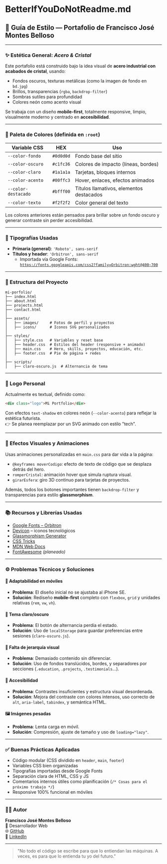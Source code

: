 # BetterIfYouDoNotReadme.md

## 📐 Guía de Estilo — Portafolio de Francisco José Montes Belloso

---

### ✨ Estética General: *Acero & Cristal*

Este portafolio está construido bajo la idea visual de **acero industrial con acabados de cristal**, usando:

- Fondos oscuros, texturas metálicas (como la imagen de fondo en `bd.jpg`)
- Brillos, transparencias (`rgba`, `backdrop-filter`)
- Sombras sutiles para profundidad
- Colores neón como acento visual

Se trabaja con un diseño **mobile-first**, totalmente responsive, limpio, visualmente moderno y centrado en **accesibilidad**.

---

### 🎨 Paleta de Colores (definida en `:root`)

| Variable CSS          | HEX        | Uso                                     |
|-----------------------|------------|------------------------------------------|
| `--color-fondo`       | `#0d0d0d`  | Fondo base del sitio                     |
| `--color-oscuro`      | `#c1fc36`  | Colores de impacto (líneas, bordes)      |
| `--color-claro`       | `#1a1a1a`  | Tarjetas, bloques internos               |
| `--color-acento`      | `#00ffc3`  | Hover, enlaces, efectos animados         |
| `--color-destacado`   | `#bfff00`  | Títulos llamativos, elementos destacados |
| `--color-texto`       | `#f2f2f2`  | Color general del texto                  |

Los colores anteriores están pensados para brillar sobre un fondo oscuro y generar contraste sin perder accesibilidad.

---

### 🔡 Tipografías Usadas

- **Primaria (general)**: `'Roboto', sans-serif`
- **Títulos y header**: `'Orbitron', sans-serif`  
  - Importada vía Google Fonts:  
    [`https://fonts.googleapis.com/css2?family=Orbitron:wght@400;700`](https://fonts.google.com/specimen/Orbitron)

---

### 📁 Estructura del Proyecto

```
mi-porfolio/
├── index.html
├── about.html
├── projects.html
├── contact.html
│
├── assets/
│   ├── images/     # Fotos de perfil y proyectos
│   ├── icons/      # Iconos SVG personalizados
│
├── styles/
│   ├── style.css   # Variables y reset base
│   ├── header.css  # Estilos del header (responsive + animado)
│   ├── main.css    # Hero, skills, proyectos, educación, etc.
│   ├── footer.css  # Pie de página + redes
│
├── scripts/
│   ├── claro-oscuro.js  # Alternancia de tema
```

---

### 📸 Logo Personal

Actualmente es textual, definido como:

```html
<div class="logo">Mi Portfolio</div>
```

Con efectos `text-shadow` en colores neón (`--color-acento`) para reflejar la estética futurista.  
👉 Se planea reemplazar por un SVG animado con estilo "tech".

---

### 💎 Efectos Visuales y Animaciones

Usas animaciones personalizadas en `main.css` para dar vida a la página:

- `@keyframes moverCodigo`: efecto de texto de código que se desplaza detrás del hero.
- `romperCristal`: animación hover que simula ruptura visual.
- `girarEsfera`: giro 3D continuo para tarjetas de proyectos.

Además, todos los botones importantes tienen `backdrop-filter` y transparencias para estilo **glassmorphism**.

---

### 📚 Recursos y Librerías Usadas

- [Google Fonts – Orbitron](https://fonts.google.com/specimen/Orbitron)
- [Devicon](https://devicon.dev/) – iconos tecnológicos
- [Glassmorphism Generator](https://hype4.academy/tools/glassmorphism-generator)
- [CSS Tricks](https://css-tricks.com/)
- [MDN Web Docs](https://developer.mozilla.org/)
- [FontAwesome](https://fontawesome.com/) *(planeado)*

---

### ⚙️ Problemas Técnicos y Soluciones

#### 📱 Adaptabilidad en móviles
- **Problema**: El diseño inicial no se ajustaba al iPhone SE.
- **Solución**: Rediseño **mobile-first** completo con `flexbox`, `grid` y unidades relativas (`rem`, `vw`, `vh`).

#### 🌙 Tema claro/oscuro
- **Problema**: El botón de alternancia perdía el estado.
- **Solución**: Uso de `localStorage` para guardar preferencias entre sesiones (`claro-oscuro.js`).

#### 🎯 Falta de jerarquía visual
- **Problema**: Demasiado contenido sin diferenciar.
- **Solución**: Uso de fondos translúcidos, bordes, y separadores por secciones (`.education`, `.projects`, `.testimonials`...).

#### 🧠 Accesibilidad
- **Problema**: Contrastes insuficientes y estructura visual desordenada.
- **Solución**: Mejora del contraste con colores intensos, uso correcto de `alt`, `aria-label`, `tabindex`, y semántica HTML.

#### 🖼️ Imágenes pesadas
- **Problema**: Lenta carga en móvil.
- **Solución**: Compresión, ajuste de tamaño y uso de `loading="lazy"`.

---

### ✅ Buenas Prácticas Aplicadas

- Código modular (CSS dividido en `header`, `main`, `footer`)
- Variables CSS bien organizadas
- Tipografías importadas desde Google Fonts
- Separación clara de HTML, CSS y JS
- Comentarios internos útiles como planificación (`/* Cosas para el próximo trabajo */`)
- Responsive 100% funcional en móviles

---

### 🧑‍💻 Autor

**Francisco José Montes Belloso**  
📍 Desarrollador Web  
🌐 [GitHub](https://github.com/FMontes-alt)  
🔗 [LinkedIn](https://www.linkedin.com/in/francisco-jos%C3%A9-montes-belloso-82a246350/)

---

> "No todo el código se escribe para que lo entiendan las máquinas. A veces, es para que lo entienda tu yo del futuro."
